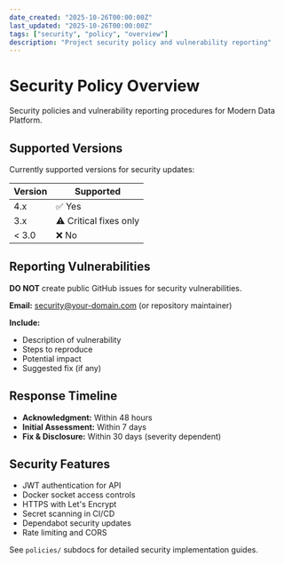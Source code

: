 ```yaml
---
date_created: "2025-10-26T00:00:00Z"
last_updated: "2025-10-26T00:00:00Z"
tags: ["security", "policy", "overview"]
description: "Project security policy and vulnerability reporting"
---
```

# Security Policy Overview

Security policies and vulnerability reporting procedures for Modern Data Platform.

## Supported Versions

Currently supported versions for security updates:

| Version | Supported |
|---------|-----------|
| 4.x | ✅ Yes |
| 3.x | ⚠️ Critical fixes only |
| < 3.0 | ❌ No |

## Reporting Vulnerabilities

**DO NOT** create public GitHub issues for security vulnerabilities.

**Email:** security@your-domain.com (or repository maintainer)

**Include:**
- Description of vulnerability
- Steps to reproduce
- Potential impact
- Suggested fix (if any)

## Response Timeline

- **Acknowledgment:** Within 48 hours
- **Initial Assessment:** Within 7 days
- **Fix & Disclosure:** Within 30 days (severity dependent)

## Security Features

- JWT authentication for API
- Docker socket access controls
- HTTPS with Let's Encrypt
- Secret scanning in CI/CD
- Dependabot security updates
- Rate limiting and CORS

See `policies/` subdocs for detailed security implementation guides.

